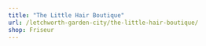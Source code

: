 ```yaml
---
title: "The Little Hair Boutique"
url: /letchworth-garden-city/the-little-hair-boutique/
shop: Friseur
---
```

